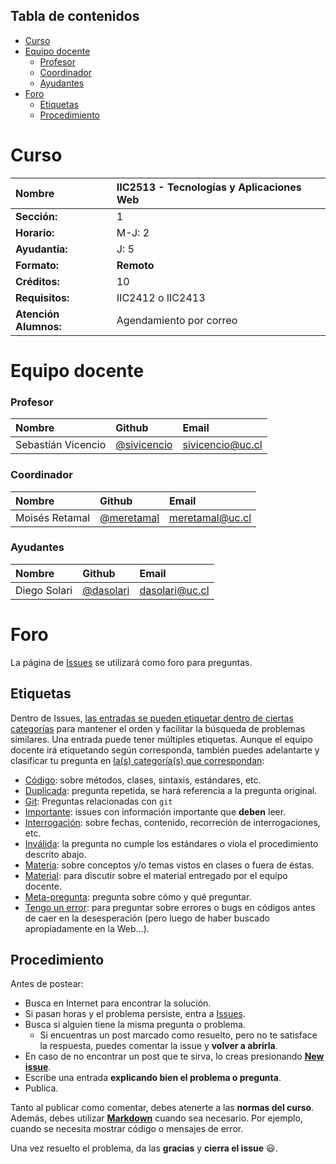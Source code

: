 ## Tabla de contenidos
- [Curso](#curso)
- [Equipo docente](#equipo-docente)
  - [Profesor](#profesor)
  - [Coordinador](#coordinador)
  - [Ayudantes](#ayudantes)
- [Foro](#foro)
  - [Etiquetas](#etiquetas)
  - [Procedimiento](#procedimiento)

# Curso

| Nombre                | IIC2513 - Tecnologías y Aplicaciones Web |
| :-------------------- | :--------------------------------------- |
| **Sección:**          | 1                                        |
| **Horario:**          | M-J: 2                                   |
| **Ayudantía:**        | J: 5                                     |
| **Formato:**          | **Remoto**                               |
| **Créditos:**         | 10                                       |
| **Requisitos:**       | IIC2412 o IIC2413                        |
| **Atención Alumnos:** | Agendamiento por correo                  |


# Equipo docente

### Profesor

| Nombre             | Github                                       | Email            |
| :----------------- | :------------------------------------------- | :--------------- |
| Sebastián Vicencio | [@sivicencio](https://github.com/sivicencio) | sivicencio@uc.cl |

### Coordinador

| Nombre             | Github                                       | Email            |
| :----------------- | :------------------------------------------- | :--------------- |
| Moisés Retamal     | [@meretamal](https://github.com/meretamal)   | meretamal@uc.cl  |

### Ayudantes

| Nombre           | Github                                                 | Email              |
| :--------------- | :----------------------------------------------------- | :----------------- |
| Diego Solari     | [@dasolari](https://github.com/dasolari)               | dasolari@uc.cl     |

# Foro

La página de [Issues](../../issues) se utilizará como foro para preguntas.

## Etiquetas

Dentro de Issues, [las entradas se pueden etiquetar dentro de ciertas categorías](https://help.github.com/articles/applying-labels-to-issues-and-pull-requests/) para mantener el orden y facilitar la búsqueda de problemas similares. Una entrada puede tener múltiples etiquetas. Aunque el equipo docente irá etiquetando según corresponda, también puedes adelantarte y clasificar tu pregunta en [la(s) categoría(s) que correspondan](../../labels):


* [Código](../../labels/C%C3%B3digo): sobre métodos, clases, sintaxis, estándares, etc.
* [Duplicada](../../labels/Duplicada): pregunta repetida, se hará referencia a la pregunta original.
* [Git](../../labels/Git): Preguntas relacionadas con `git`
* [Importante](../../labels/Importante): issues con información importante que **deben** leer.
* [Interrogación](../../labels/Interrogaci%C3%B3n): sobre fechas, contenido, recorreción de interrogaciones, etc.
* [Inválida](../../labels/Inv%C3%A1lida): la pregunta no cumple los estándares o viola el procedimiento descrito abajo.
* [Materia](../../labels/Materia): sobre conceptos y/o temas vistos en clases o fuera de éstas.
* [Material](../../labels/Material): para discutir sobre el material entregado por el equipo docente.
* [Meta-pregunta](../../labels/Meta-Pregunta): pregunta sobre cómo y qué preguntar.
* [Tengo un error](../../labels/Tengo%20un%20error): para preguntar sobre errores o bugs en códigos antes de caer en la desesperación (pero luego de haber buscado apropiadamente en la Web...).


## Procedimiento

Antes de postear:
* Busca en Internet para encontrar la solución.
* Si pasan horas y el problema persiste, entra a [Issues](../../issues).
* Busca si alguien tiene la misma pregunta o problema.
	* Si encuentras un post marcado como resuelto, pero no te satisface la respuesta, puedes comentar la issue y **volver a abrirla**.
* En caso de no encontrar un post que te sirva, lo creas presionando **[New issue](../../issues/new)**.
* Escribe una entrada **explicando bien el problema o pregunta**.
* Publica.

Tanto al publicar como comentar, debes atenerte a las **normas del curso**. Además, debes utilizar **[Markdown](https://github.com/adam-p/markdown-here/wiki/Markdown-Cheatsheet#code)** cuando sea necesario. Por ejemplo, cuando se necesita mostrar código o mensajes de error.

Una vez resuelto el problema, da las **gracias** y **cierra el issue** :smiley:.
